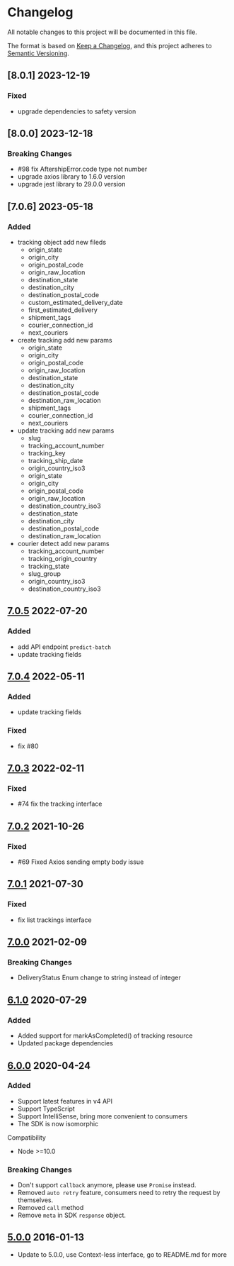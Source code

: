 # Changelog
All notable changes to this project will be documented in this file.

The format is based on [Keep a Changelog](https://keepachangelog.com/en/1.0.0/),
and this project adheres to [Semantic Versioning](https://semver.org/spec/v2.0.0.html).

## [8.0.1] 2023-12-19
### Fixed
- upgrade dependencies to safety version

## [8.0.0] 2023-12-18
### Breaking Changes
- #98 fix AftershipError.code type not number
- upgrade axios library to 1.6.0 version
- upgrade jest library to 29.0.0 version

## [7.0.6] 2023-05-18
### Added
- tracking object add new fileds
  - origin_state
  - origin_city
  - origin_postal_code
  - origin_raw_location
  - destination_state
  - destination_city
  - destination_postal_code
  - custom_estimated_delivery_date
  - first_estimated_delivery
  - shipment_tags
  - courier_connection_id
  - next_couriers
- create tracking add new params
  - origin_state
  - origin_city
  - origin_postal_code
  - origin_raw_location
  - destination_state
  - destination_city
  - destination_postal_code
  - destination_raw_location
  - shipment_tags
  - courier_connection_id
  - next_couriers
- update tracking add new params
  - slug
  - tracking_account_number
  - tracking_key
  - tracking_ship_date
  - origin_country_iso3
  - origin_state
  - origin_city
  - origin_postal_code
  - origin_raw_location
  - destination_country_iso3
  - destination_state
  - destination_city
  - destination_postal_code
  - destination_raw_location
- courier detect add new params
  - tracking_account_number
  - tracking_origin_country
  - tracking_state
  - slug_group
  - origin_country_iso3
  - destination_country_iso3

## [7.0.5] 2022-07-20
### Added
- add API endpoint `predict-batch` 
- update tracking fields 

## [7.0.4] 2022-05-11
### Added
- update tracking fields
### Fixed
- fix #80

## [7.0.3] 2022-02-11
### Fixed
- #74 fix the tracking interface

## [7.0.2] 2021-10-26
### Fixed
- #69 Fixed Axios sending empty body issue

## [7.0.1] 2021-07-30
### Fixed
- fix list trackings interface

## [7.0.0] 2021-02-09
### Breaking Changes
- DeliveryStatus Enum change to string instead of integer

## [6.1.0] 2020-07-29
### Added
- Added support for markAsCompleted() of tracking resource
- Updated package dependencies

## [6.0.0] 2020-04-24
### Added
- Support latest features in v4 API
- Support TypeScript
- Support IntelliSense, bring more convenient to consumers
- The SDK is now isomorphic

Compatibility
- Node >=10.0

### Breaking Changes
- Don't support `callback` anymore, please use `Promise` instead.
- Removed `auto retry` feature, consumers need to retry the request by themselves.
- Removed `call` method
- Remove `meta` in SDK `response` object.

## [5.0.0] 2016-01-13
- Update to 5.0.0, use Context-less interface, go to README.md for more

[7.0.5]: https://github.com/AfterShip/aftership-sdk-nodejs/compare/7.0.4...7.0.5
[7.0.4]: https://github.com/AfterShip/aftership-sdk-nodejs/compare/7.0.3...7.0.4
[7.0.3]: https://github.com/AfterShip/aftership-sdk-nodejs/compare/7.0.2...7.0.3
[7.0.2]: https://github.com/AfterShip/aftership-sdk-nodejs/compare/7.0.1...7.0.2
[7.0.1]: https://github.com/AfterShip/aftership-sdk-nodejs/compare/7.0.0...7.0.1
[7.0.0]: https://github.com/AfterShip/aftership-sdk-nodejs/compare/6.1.0...7.0.0
[6.1.0]: https://github.com/AfterShip/aftership-sdk-nodejs/compare/6.0.0...6.1.0
[6.0.0]: https://github.com/AfterShip/aftership-sdk-nodejs/compare/5.0.0...6.0.0
[5.0.0]: https://github.com/AfterShip/aftership-sdk-nodejs/releases/tag/5.0.0